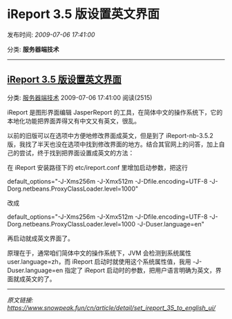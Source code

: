 # iReport 3.5 版设置英文界面

发布时间: *2009-07-06 17:41:00*

分类: __服务器端技术__

---------

## [iReport 3.5 版设置英文界面](/cn/article/detail/set_ireport_35_to_english_ui/)

分类: [服务器端技术](/cn/article/category/server_side_technology/) 2009-07-06 17:41:00 阅读(2515)

iReport 是图形界面编辑 JasperReport 的工具，在简体中文的操作系统下，它的本地化功能把界面弄得又有中文又有英文，很乱。

以前的旧版可以在选项中方便地修改界面成英文，但是到了 iReport-nb-3.5.2 版，我找了半天也没在选项中找到修改界面的地方。结合其官网上的问答，加上自己的尝试，终于找到把界面设置成英文的方法：

在 iReport 安装路径下的 etc/ireport.conf 里增加启动参数，把这行

default_options="-J-Xms256m -J-Xmx512m -J-Dfile.encoding=UTF-8 -J-Dorg.netbeans.ProxyClassLoader.level=1000"

改成

default_options="-J-Xms256m -J-Xmx512m -J-Dfile.encoding=UTF-8 -J-Dorg.netbeans.ProxyClassLoader.level=1000 -J-Duser.language=en"

再启动就成英文界面了。

原理在于，通常咱们简体中文的操作系统下，JVM 会检测到系统属性 user.language=zh，而 iReport 启动时就使用这个系统属性值，我用 -J-Duser.language=en 指定了 iReport 启动时的参数，把用户语言明确为英文，界面就成英文的了。


---
*原文链接: https://www.snowpeak.fun/cn/article/detail/set_ireport_35_to_english_ui/*
